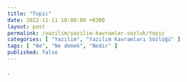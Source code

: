 ```yaml
---
title: "Topic"
date: 2022-11-11 18:00:00 +0300
layout: post
permalink: /yazilim/yazilim-kavramlar-sozluk/topic
categories: [ "Yazılım", "Yazılım Kavramları Sözlüğü" ]
tags: [ "Ne", "Ne demek", "Nedir" ]
published: false
---
```


.
